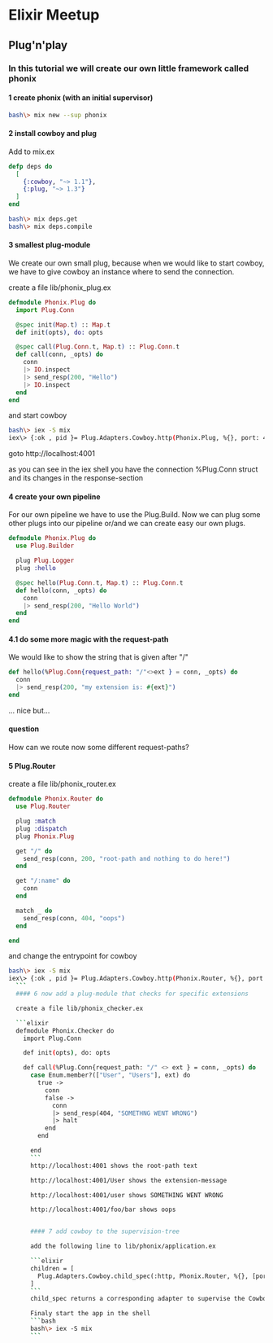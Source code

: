 # Elixir Meetup

## Plug'n'play

### In this tutorial we will create our own little framework called phonix

#### 1 create phonix (with an initial supervisor)
``` bash
bash\> mix new --sup phonix
```

#### 2 install cowboy and plug
Add to mix.ex
```elixir
defp deps do
  [
    {:cowboy, "~> 1.1"},  
    {:plug, "~> 1.3"}
  ]
end
```

```bash
bash\> mix deps.get
bash\> mix deps.compile
```

#### 3 smallest plug-module
We create our own small plug, because when we would like to start cowboy, we have to give cowboy an instance where to send the connection.

create a file lib/phonix_plug.ex
```elixir
defmodule Phonix.Plug do
  import Plug.Conn

  @spec init(Map.t) :: Map.t
  def init(opts), do: opts

  @spec call(Plug.Conn.t, Map.t) :: Plug.Conn.t
  def call(conn, _opts) do
    conn
    |> IO.inspect
    |> send_resp(200, "Hello")
    |> IO.inspect
  end
end
```
and start cowboy
```bash
bash\> iex -S mix
iex\> {:ok , pid }= Plug.Adapters.Cowboy.http(Phonix.Plug, %{}, port: 4001)
  ```
  goto http://localhost:4001

  as you can see in the iex shell you have the connection %Plug.Conn struct and its changes in the response-section

  #### 4 create your own pipeline
  For our own pipeline we have to use the Plug.Build. Now we can plug some other plugs into our pipeline or/and we can create easy our own plugs.

  ```elixir
  defmodule Phonix.Plug do
    use Plug.Builder

    plug Plug.Logger
    plug :hello

    @spec hello(Plug.Conn.t, Map.t) :: Plug.Conn.t
    def hello(conn, _opts) do
      conn
      |> send_resp(200, "Hello World")
    end
  end
  ```
  #### 4.1 do some more magic with the request-path
  We would like to show the string that is given after "/"


  ```elixir
  def hello(%Plug.Conn{request_path: "/"<>ext } = conn, _opts) do
    conn
    |> send_resp(200, "my extension is: #{ext}")
  end
  ```
  ... nice but...

  #### question
  How can we route now some different request-paths?

  #### 5 Plug.Router

  create a file lib/phonix_router.ex

  ```elixir
  defmodule Phonix.Router do
    use Plug.Router

    plug :match
    plug :dispatch
    plug Phonix.Plug

    get "/" do
      send_resp(conn, 200, "root-path and nothing to do here!")
    end

    get "/:name" do
      conn
    end

    match _ do
      send_resp(conn, 404, "oops")
    end

  end
  ```

  and change the entrypoint for cowboy

  ```bash
  bash\> iex -S mix
  iex\> {:ok , pid }= Plug.Adapters.Cowboy.http(Phonix.Router, %{}, port: 4001)
    ```
    #### 6 now add a plug-module that checks for specific extensions

    create a file lib/phonix_checker.ex

    ```elixir
    defmodule Phonix.Checker do
      import Plug.Conn

      def init(opts), do: opts

      def call(%Plug.Conn{request_path: "/" <> ext } = conn, _opts) do
        case Enum.member?(["User", "Users"], ext) do
          true ->
            conn
            false ->
              conn
              |> send_resp(404, "SOMETHNG WENT WRONG")
              |> halt
            end
          end

        end
        ```
        http://localhost:4001 shows the root-path text

        http://localhost:4001/User shows the extension-message

        http://localhost:4001/user shows SOMETHING WENT WRONG

        http://localhost:4001/foo/bar shows oops


        #### 7 add cowboy to the supervision-tree

        add the following line to lib/phonix/application.ex

        ```elixir
        children = [
          Plug.Adapters.Cowboy.child_spec(:http, Phonix.Router, %{}, [port: 4001])
        ]
        ```
        child_spec returns a corresponding adapter to supervise the Cowboy-plug-adapter.

        Finaly start the app in the shell
        ```bash
        bash\> iex -S mix
        ```
